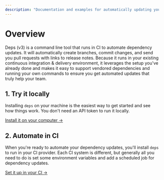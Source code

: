 ```yaml
---
description: "Documentation and examples for automatically updating your dependencies with deps"
---
```


# Overview

Deps (v3) is a command line tool that runs in CI to automate dependency updates.
It will automatically create branches, commit changes, and send you pull requests with links to release notes.
Because it runs in your existing continuous integration & delivery environment,
it leverages the setup you've already done and makes it easy to support vendored dependencies and running your own commands to ensure you get automated updates that truly help your team.

## 1. Try it locally

Installing `deps` on your machine is the easiest way to get started and see how things work.
You don't need an API token to run it locally.

<a href="local" class="btn">Install it on your computer →</a>

## 2. Automate in CI

When you're ready to automate your dependency updates,
you'll install `deps` to run in your CI provider.
Each CI system is different,
but generally all you need to do is set some environment variables and add a scheduled job for dependency updates.

<a href="ci" class="btn">Set it up in your CI →</a>
